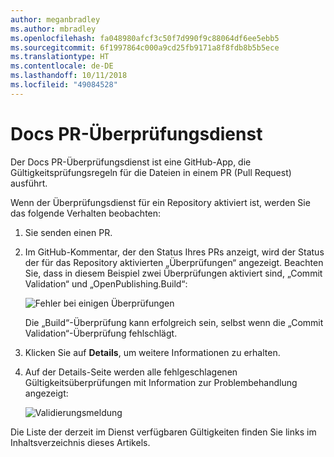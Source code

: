 ```yaml
---
author: meganbradley
ms.author: mbradley
ms.openlocfilehash: fa048980afcf3c50f7d990f9c88064df6ee5ebb5
ms.sourcegitcommit: 6f1997864c000a9cd25fb9171a8f8fdb8b5b5ece
ms.translationtype: HT
ms.contentlocale: de-DE
ms.lasthandoff: 10/11/2018
ms.locfileid: "49084528"
---
```

# <a name="docs-pr-validation-service"></a>Docs PR-Überprüfungsdienst

Der Docs PR-Überprüfungsdienst ist eine GitHub-App, die Gültigkeitsprüfungsregeln für die Dateien in einem PR (Pull Request) ausführt.

Wenn der Überprüfungsdienst für ein Repository aktiviert ist, werden Sie das folgende Verhalten beobachten:

1. Sie senden einen PR.
1. Im GitHub-Kommentar, der den Status Ihres PRs anzeigt, wird der Status der für das Repository aktivierten „Überprüfungen“ angezeigt. Beachten Sie, dass in diesem Beispiel zwei Überprüfungen aktiviert sind, „Commit Validation“ und „OpenPublishing.Build“:

   ![Fehler bei einigen Überprüfungen](media/validation-failed.png)

   Die „Build“-Überprüfung kann erfolgreich sein, selbst wenn die „Commit Validation“-Überprüfung fehlschlägt.

1. Klicken Sie auf **Details**, um weitere Informationen zu erhalten.
1. Auf der Details-Seite werden alle fehlgeschlagenen Gültigkeitsüberprüfungen mit Information zur Problembehandlung angezeigt:

   ![Validierungsmeldung](media/validation-details.png)

Die Liste der derzeit im Dienst verfügbaren Gültigkeiten finden Sie links im Inhaltsverzeichnis dieses Artikels.
